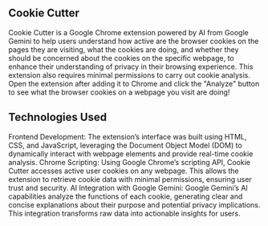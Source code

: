## Cookie Cutter

Cookie Cutter is a Google Chrome extension powered by AI from Google Gemini to help users understand how active are the browser cookies on the pages they are visiting, what the cookies are doing, and whether they should be concerned about the cookies on the specific webpage, to enhance their understanding of privacy in their browsing experience. This extension also requires minimal permissions to carry out cookie analysis. Open the extension after adding it to Chrome and click the "Analyze" button to see what the browser cookies on a webpage you visit are doing!

## Technologies Used

Frontend Development: The extension’s interface was built using HTML, CSS, and JavaScript, leveraging the Document Object Model (DOM) to dynamically interact with webpage elements and provide real-time cookie analysis.
Chrome Scripting: Using Google Chrome’s scripting API, Cookie Cutter accesses active user cookies on any webpage. This allows the extension to retrieve cookie data with minimal permissions, ensuring user trust and security.
AI Integration with Google Gemini: Google Gemini’s AI capabilities analyze the functions of each cookie, generating clear and concise explanations about their purpose and potential privacy implications. This integration transforms raw data into actionable insights for users.
